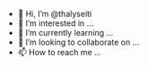 - 👋 Hi, I’m @thalyseiti
- 👀 I’m interested in ...
- 🌱 I’m currently learning ...
- 💞️ I’m looking to collaborate on ...
- 📫 How to reach me ...

<!---
thalyseiti/thalyseiti is a ✨ special ✨ repository because its `README.md` (this file) appears on your GitHub profile.
You can click the Preview link to take a look at your changes.
--->
